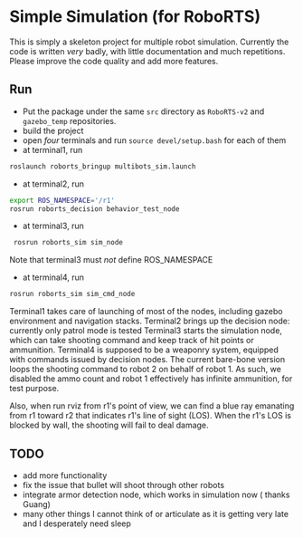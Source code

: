 # Simple Simulation (for RoboRTS)
This is simply a skeleton project for multiple robot simulation. 
Currently the code is written *very* badly, with little documentation and much repetitions. 
Please improve the code quality and add more features.

## Run
* Put the package under the same `src` directory as `RoboRTS-v2` and `gazebo_temp` repositories.
* build the project
* open *four* terminals and run `source devel/setup.bash` for each of them
* at terminal1, run
```bash
roslaunch roborts_bringup multibots_sim.launch
```
* at terminal2, run
```bash
export ROS_NAMESPACE='/r1'
rosrun roborts_decision behavior_test_node
```
* at terminal3, run
```bash
 rosrun roborts_sim sim_node 
```
Note that terminal3 must *not* define ROS_NAMESPACE
* at terminal4, run
```bash
rosrun roborts_sim sim_cmd_node
```

Terminal1 takes care of launching of most of the nodes, including gazebo environment and navigation stacks.
Terminal2 brings up the decision node: currently only patrol mode is tested
Terminal3 starts the simulation node, which can take shooting command and keep track of hit points or ammunition. 
Terminal4 is supposed to be a weaponry system, equipped with commands issued by decision nodes. The current bare-bone version loops the shooting command to robot 2 on behalf of robot 1. As such, we disabled the ammo count and robot 1 effectively has infinite ammunition, for test purpose.

Also, when run rviz from r1's point of view, we can find a blue ray emanating from r1 toward r2 that indicates r1's line of sight (LOS).
When the r1's LOS is blocked by wall, the shooting will fail to deal damage.

## TODO
* add more functionality
* fix the issue that bullet will shoot through other robots
* integrate armor detection node, which works in simulation now ( thanks Guang)
* many other things I cannot think of or articulate as it is getting very late and I desperately need sleep